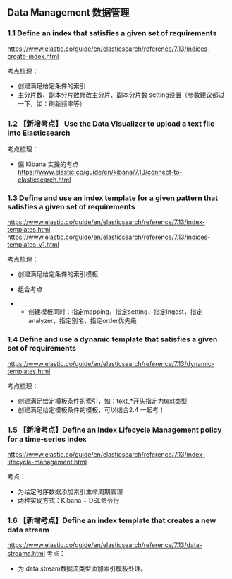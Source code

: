 ## Data Management 数据管理

### 1.1 Define an index that satisfies a given set of requirements

https://www.elastic.co/guide/en/elasticsearch/reference/7.13/indices-create-index.html

考点梳理：

- 创建满足给定条件的索引
- 主分片数、副本分片数修改主分片、副本分片数
  setting设置（参数建议都过一下，如：刷新频率等）

### 1.2 【新增考点】 Use the Data Visualizer to upload a text file into Elasticsearch

考点梳理：

- 偏 Kibana 实操的考点
  https://www.elastic.co/guide/en/kibana/7.13/connect-to-elasticsearch.html

### 1.3 Define and use an index template for a given pattern that satisfies a given set of requirements

https://www.elastic.co/guide/en/elasticsearch/reference/7.13/index-templates.html
https://www.elastic.co/guide/en/elasticsearch/reference/7.13/indices-templates-v1.html

考点梳理：

- 创建满足给定条件的索引模板
- 组合考点

- - 创建模板同时：指定mapping，指定setting，指定ingest，指定analyzer，指定别名，指定order优先级

### 1.4 Define and use a dynamic template that satisfies a given set of requirements

https://www.elastic.co/guide/en/elasticsearch/reference/7.13/dynamic-templates.html

考点梳理：

- 创建满足给定模板条件的索引，如：text_*开头指定为text类型
- 创建满足给定模板条件的模板，可以结合2.4 一起考！

### 1.5 【新增考点】Define an Index Lifecycle Management policy for a time-series index

https://www.elastic.co/guide/en/elasticsearch/reference/7.13/index-lifecycle-management.html

考点：

- 为给定时序数据添加索引生命周期管理
- 两种实现方式：Kibana + DSL命令行

### 1.6 【新增考点】Define an index template that creates a new data stream

https://www.elastic.co/guide/en/elasticsearch/reference/7.13/data-streams.html
考点：

- 为 data stream数据流类型添加索引模板处理。

